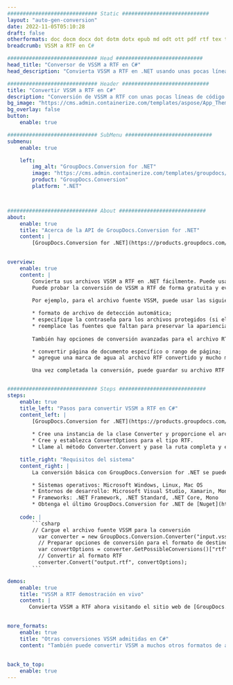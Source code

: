 ```yaml
---
############################# Static ############################
layout: "auto-gen-conversion"
date: 2022-11-05T05:10:28
draft: false
otherformats: doc docm docx dot dotm dotx epub md odt ott pdf rtf tex txt vdx vsdm vsdx vssm vssx vstm vstx vsx vtx xps
breadcrumb: VSSM a RTF en C#

############################# Head ############################
head_title: "Conversor de VSSM a RTF en C#"
head_description: "Convierta VSSM a RTF en .NET usando unas pocas líneas de código. Utilice la API de conversión de documentos de GroupDocs para convertir más de 160 formatos de archivo."

############################# Header ############################
title: "Convertir VSSM a RTF en C#"
description: "Conversión de VSSM a RTF con unas pocas líneas de código .NET"
bg_image: "https://cms.admin.containerize.com/templates/aspose/App_Themes/V3/images/bg/header1.png"
bg_overlay: false
button:
    enable: true

############################# SubMenu ############################
submenu:
    enable: true

    left:
        img_alt: "GroupDocs.Conversion for .NET"
        image: "https://cms.admin.containerize.com/templates/groupdocs/images/product-logos/90x90-noborder/groupdocs-conversion-net.png"
        product: "GroupDocs.Conversion"
        platform: ".NET"



############################# About ############################
about:
    enable: true
    title: "Acerca de la API de GroupDocs.Conversion for .NET"
    content: |
        [GroupDocs.Conversion for .NET](https://products.groupdocs.com/conversion/net/) se puede usar para convertir Microsoft Word, Excel, PowerPoint, PDF, Visio y otros formatos. GroupDocs.Conversion es una API independiente que es adecuada para sistemas internos y de back-end donde se requiere un alto rendimiento. No depende de ningún software como Microsoft u Open Office.
    

overview:
    enable: true
    content: |
        Convierta sus archivos VSSM a RTF en .NET fácilmente. Puede usar solo un par de líneas de código C# en cualquier plataforma de su elección, como Windows, Linux, macOS.
        Puede probar la conversión de VSSM a RTF de forma gratuita y evaluar la calidad de los resultados de la conversión. Junto con los escenarios de conversión de archivos simples, puede probar opciones más avanzadas para cargar el archivo de origen VSSM y para guardar el resultado de salida RTF. 
        
        Por ejemplo, para el archivo fuente VSSM, puede usar las siguientes opciones de carga:

        * formato de archivo de detección automática;
        * especifique la contraseña para los archivos protegidos (si el formato de archivo lo admite);
        * reemplace las fuentes que faltan para preservar la apariencia del documento.
        
        También hay opciones de conversión avanzadas para el archivo RTF:

        * convertir página de documento específico o rango de página;
        * agregue una marca de agua al archivo RTF convertido y mucho más.

        Una vez completada la conversión, puede guardar su archivo RTF en la ruta del archivo local o en cualquier almacenamiento de terceros como FTP, Amazon S3, Google Drive, Dropbox, etc. Tenga en cuenta que para convertir VSSM a RTF no es necesario instalar ningún software adicional, como MS Office, Open Office, Adobe Acrobat Reader, etc.


############################# Steps ############################
steps:
    enable: true
    title_left: "Pasos para convertir VSSM a RTF en C#"
    content_left: |
        [GroupDocs.Conversion for .NET](https://products.groupdocs.com/conversion/net/) facilita a los desarrolladores convertir un archivo VSSM a RTF con unas pocas líneas de código.
        
        * Cree una instancia de la clase Converter y proporcione el archivo VSSM con la ruta completa
        * Cree y establezca ConvertOptions para el tipo RTF.
        * Llame al método Converter.Convert y pase la ruta completa y el formato (RTF) como parámetro

    title_right: "Requisitos del sistema"
    content_right: |
        La conversión básica con GroupDocs.Conversion for .NET se puede realizar en unos pocos pasos simples. Nuestras API son compatibles con todas las principales plataformas y sistemas operativos. Antes de ejecutar el código a continuación, asegúrese de tener instalados los siguientes requisitos previos en su sistema.

        * Sistemas operativos: Microsoft Windows, Linux, Mac OS
        * Entornos de desarrollo: Microsoft Visual Studio, Xamarin, MonoDevelop
        * Frameworks: .NET Framework, .NET Standard, .NET Core, Mono
        * Obtenga el último GroupDocs.Conversion for .NET de [Nuget](https://www.nuget.org/packages/groupdocs.conversion)
         
    code: |
        ```csharp    
        // Cargue el archivo fuente VSSM para la conversión
          var converter = new GroupDocs.Conversion.Converter("input.vssm");
          // Preparar opciones de conversión para el formato de destino RTF
          var convertOptions = converter.GetPossibleConversions()["rtf"].ConvertOptions;
          // Convertir al formato RTF
          converter.Convert("output.rtf", convertOptions);
        ```

demos:
    enable: true
    title: "VSSM a RTF demostración en vivo"
    content: |
       Convierta VSSM a RTF ahora visitando el sitio web de [GroupDocs.Conversion App](https://products.groupdocs.app/conversion/family). La demostración en línea tiene las siguientes ventajas
          

more_formats:
    enable: true
    title: "Otras conversiones VSSM admitidas en C#"
    content: "También puede convertir VSSM a muchos otros formatos de archivo. Consulte la lista a continuación."
       
       
back_to_top:
    enable: true
---
```

